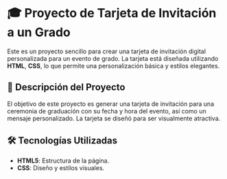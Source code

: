 # 🎓 Proyecto de Tarjeta de Invitación a un Grado

Este es un proyecto sencillo para crear una tarjeta de invitación digital personalizada para un evento de grado. La tarjeta está diseñada utilizando **HTML**, **CSS**, lo que permite una personalización básica  y estilos elegantes.

## 🎯 Descripción del Proyecto

El objetivo de este proyecto es generar una tarjeta de invitación para una ceremonia de graduación con su fecha y hora del evento, así como un mensaje personalizado. La tarjeta se diseñó para ser visualmente atractiva.

## 🛠️ Tecnologías Utilizadas

- **HTML5**: Estructura de la página.
- **CSS**: Diseño y estilos visuales.